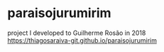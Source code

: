 # paraisojurumirim
project I developed to Guilherme Rosão in 2018 <br/>
https://thiagosaraiva-git.github.io/paraisojurumirim
